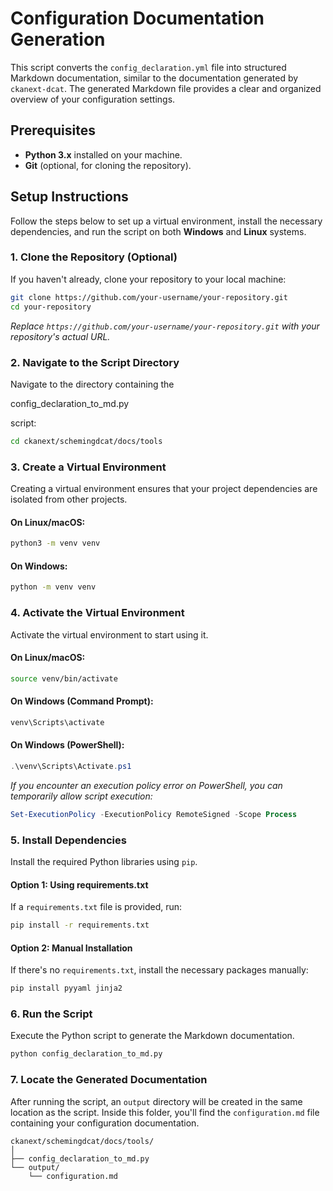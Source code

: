 # Configuration Documentation Generation

This script converts the `config_declaration.yml` file into structured Markdown documentation, similar to the documentation generated by `ckanext-dcat`. The generated Markdown file provides a clear and organized overview of your configuration settings.

## Prerequisites

- **Python 3.x** installed on your machine.
- **Git** (optional, for cloning the repository).

## Setup Instructions

Follow the steps below to set up a virtual environment, install the necessary dependencies, and run the script on both **Windows** and **Linux** systems.

### 1. Clone the Repository (Optional)

If you haven't already, clone your repository to your local machine:

```sh
git clone https://github.com/your-username/your-repository.git
cd your-repository
```

*Replace `https://github.com/your-username/your-repository.git` with your repository's actual URL.*

### 2. Navigate to the Script Directory

Navigate to the directory containing the 

config_declaration_to_md.py

 script:

```sh
cd ckanext/schemingdcat/docs/tools
```

### 3. Create a Virtual Environment

Creating a virtual environment ensures that your project dependencies are isolated from other projects.

#### On Linux/macOS:

```sh
python3 -m venv venv
```

#### On Windows:

```sh
python -m venv venv
```

### 4. Activate the Virtual Environment

Activate the virtual environment to start using it.

#### On Linux/macOS:

```sh
source venv/bin/activate
```

#### On Windows (Command Prompt):

```cmd
venv\Scripts\activate
```

#### On Windows (PowerShell):

```powershell
.\venv\Scripts\Activate.ps1
```

*If you encounter an execution policy error on PowerShell, you can temporarily allow script execution:*

```powershell
Set-ExecutionPolicy -ExecutionPolicy RemoteSigned -Scope Process
```

### 5. Install Dependencies

Install the required Python libraries using `pip`.

#### Option 1: Using requirements.txt

If a `requirements.txt` file is provided, run:

```sh
pip install -r requirements.txt
```

#### Option 2: Manual Installation

If there's no `requirements.txt`, install the necessary packages manually:

```sh
pip install pyyaml jinja2
```

### 6. Run the Script

Execute the Python script to generate the Markdown documentation.

```sh
python config_declaration_to_md.py
```

### 7. Locate the Generated Documentation

After running the script, an `output` directory will be created in the same location as the script. Inside this folder, you'll find the `configuration.md` file containing your configuration documentation.

```
ckanext/schemingdcat/docs/tools/
│
├── config_declaration_to_md.py
└── output/
    └── configuration.md
```